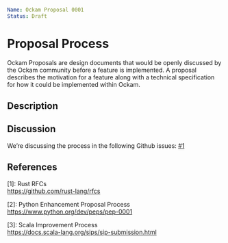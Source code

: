 ```yaml
Name: Ockam Proposal 0001
Status: Draft
```

# Proposal Process

Ockam Proposals are design documents that would be openly discussed by the Ockam community
before a feature is implemented. A proposal describes the motivation for a feature along with
a technical specification for how it could be implemented within Ockam.

## Description


## Discussion

We’re discussing the process in the following Github issues: [#1](https://github.com/ockam-network/proposals/issues/1)

## References

[<span id="ref1">1</span>]: Rust RFCs\
https://github.com/rust-lang/rfcs

[<span id="ref2">2</span>]: Python Enhancement Proposal Process\
https://www.python.org/dev/peps/pep-0001

[<span id="ref3">3</span>]: Scala Improvement Process\
https://docs.scala-lang.org/sips/sip-submission.html
